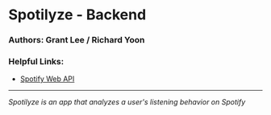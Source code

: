 # Spotilyze - Backend

### **Authors**: Grant Lee / Richard Yoon

### **Helpful Links**:

- [Spotify Web API](https://developer.spotify.com/documentation/web-api/)

---

*Spotilyze is an app that analyzes a user's listening behavior on Spotify*




